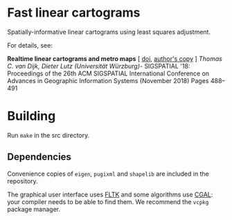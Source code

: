 # Fast linear cartograms

Spatially-informative linear cartograms using least squares adjustment.

For details, see:

**Realtime linear cartograms and metro maps** [ [doi](https://doi.org/10.1145/3274895.3274959), [author's copy](https://github.com/tcvdijk/papers/blob/master/conference/sigspatial18_realtime_linear_cartograms.pdf) ] _Thomas C. van Dijk, Dieter Lutz (Universität Würzburg)_- SIGSPATIAL '18: Proceedings of the 26th ACM SIGSPATIAL International Conference on Advances in Geographic Information Systems (November 2018) Pages 488–491

# Building

Run `make` in the src directory.

## Dependencies

Convenience copies of `eigen`, `pugixml` and `shapelib` are included in the repository.

The graphical user interface uses [FLTK](https://www.fltk.org/) and some algorithms use [CGAL](https://www.cgal.org/): your compiler needs to be able to find them. We recommend the `vcpkg` package manager.